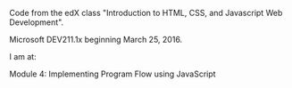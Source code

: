 Code from the edX class "Introduction to HTML, CSS, and Javascript Web Development".

Microsoft DEV211.1x beginning March 25, 2016.

I am at:

Module 4: Implementing Program Flow using JavaScript 
